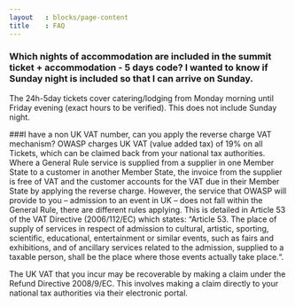 ```yaml
---
layout   : blocks/page-content
title    : FAQ
---
```


### Which nights of accommodation are included in the summit ticket + accommodation - 5 days code? I wanted to know if Sunday night is included so that I can arrive on Sunday.

The 24h-5day tickets cover catering/lodging from Monday morning until Friday evening (exact hours to be verified).
This does not include Sunday night.

###I have a non UK VAT number, can you apply the reverse charge VAT mechanism?
OWASP charges UK VAT (value added tax) of 19% on all Tickets, which can be claimed back from your national tax authorities.
Where a General Rule service is supplied from a supplier in one Member State to a customer in another Member State, the invoice
from the supplier is free of VAT and the customer accounts for the VAT due in their Member State by applying the reverse charge.
However, the service that OWASP will provide to you – admission to an event in UK – does not fall within the General Rule, there are
different rules applying.  This is detailed in Article 53 of the VAT Directive (2006/112/EC) which states: “Article 53. The place of
supply of services in respect of admission to cultural, artistic, sporting, scientific, educational, entertainment or similar events,
such as fairs and exhibitions, and of ancillary services related to the admission, supplied to a taxable person, shall be the place where
those events actually take place.“.

The UK VAT that you incur may be recoverable by making a claim under the Refund Directive 2008/9/EC. This involves making a claim directly
to your national tax authorities via their electronic portal.